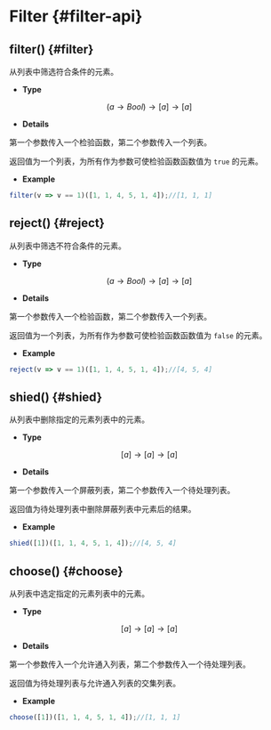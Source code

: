 # Filter {#filter-api}

## filter() {#filter}

从列表中筛选符合条件的元素。

- **Type**

$$(a\rightarrow Bool)\rightarrow [a]\rightarrow [a]$$

- **Details**

第一个参数传入一个检验函数，第二个参数传入一个列表。

返回值为一个列表，为所有作为参数可使检验函数函数值为 `true` 的元素。

- **Example**

```js
filter(v => v == 1)([1, 1, 4, 5, 1, 4]);//[1, 1, 1]
```

## reject() {#reject}

从列表中筛选不符合条件的元素。

- **Type**

$$(a\rightarrow Bool)\rightarrow [a]\rightarrow [a]$$

- **Details**

第一个参数传入一个检验函数，第二个参数传入一个列表。

返回值为一个列表，为所有作为参数可使检验函数函数值为 `false` 的元素。

- **Example**

```js
reject(v => v == 1)([1, 1, 4, 5, 1, 4]);//[4, 5, 4]
```

## shied() {#shied}

从列表中删除指定的元素列表中的元素。

- **Type**

$$[a]\rightarrow [a]\rightarrow [a]$$

- **Details**

第一个参数传入一个屏蔽列表，第二个参数传入一个待处理列表。

返回值为待处理列表中删除屏蔽列表中元素后的结果。

- **Example**

```js
shied([1])([1, 1, 4, 5, 1, 4]);//[4, 5, 4]
```

## choose() {#choose}

从列表中选定指定的元素列表中的元素。

- **Type**

$$[a]\rightarrow [a]\rightarrow [a]$$

- **Details**

第一个参数传入一个允许通入列表，第二个参数传入一个待处理列表。

返回值为待处理列表与允许通入列表的交集列表。

- **Example**

```js
choose([1])([1, 1, 4, 5, 1, 4]);//[1, 1, 1]
```
